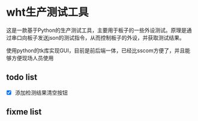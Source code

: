 # wht生产测试工具

这是一款基于Python的生产测试工具，主要用于板子的一些外设测试。原理是通过串口向板子发送json的测试指令，从而控制板子的外设，并获取测试结果。

使用python的tk库实现GUI，目前是前后端一体，已经比sscom方便了，并且能够方便现场人员使用

## todo list

- [x] 添加检测结果清空按钮

## fixme list


